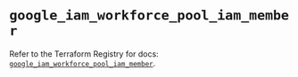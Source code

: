 # `google_iam_workforce_pool_iam_member`

Refer to the Terraform Registry for docs: [`google_iam_workforce_pool_iam_member`](https://registry.terraform.io/providers/hashicorp/google/6.49.0/docs/resources/iam_workforce_pool_iam_member).
